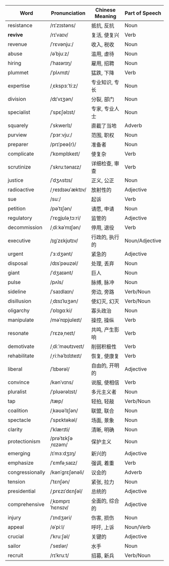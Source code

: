 | Word            | Pronunciation      | Chinese Meaning          | Part of Speech |
|-----------------|--------------------|--------------------------|----------------|
| resistance      | /rɪˈzɪstəns/       | 抵抗, 反抗               | Noun           |
| **revive**      | /rɪˈvaɪv/          | 复活, 使复兴             | Verb           |
| revenue         | /ˈrɛvənjuː/        | 收入, 税收               | Noun           |
| abuse           | /əˈbjuːz/          | 滥用, 虐待               | Noun           |
| hiring          | /ˈhaɪərɪŋ/         | 雇用, 招聘               | Noun           |
| plummet         | /ˈplʌmɪt/          | 猛跌, 下降               | Verb           |
| expertise       | /ˌɛkspɜːˈtiːz/    | 专业知识, 专长           | Noun           |
| division        | /dɪˈvɪʒən/         | 分裂, 部门               | Noun           |
| specialist      | /ˈspɛʃəlɪst/       | 专家, 专业人士           | Noun           |
| squarely        | /ˈskwerlɪ/        | 直截了当地               | Adverb         |
| purview         | /ˈpɜrːvjuː/        | 范围, 职权               | Noun           |
| preparer        | /prɪˈpeə(r)/       | 准备者                   | Noun           |
| complicate      | /ˈkɒmplɪkeɪt/      | 使复杂                   | Verb           |
| scrutinize      | /ˈskruːtənaɪz/     | 详细检查, 审查           | Verb           |
| justice         | /ˈdʒʌstɪs/         | 正义, 公正               | Noun           |
| radioactive     | /ˌreɪdɪəʊˈæktɪv/  | 放射性的                 | Adjective      |
| sue             | /suː/              | 起诉                     | Verb           |
| petition        | /pəˈtɪʃən/         | 请愿, 申请               | Noun           |
| regulatory      | /ˈrɛɡjʊləˌtɔːri/  | 监管的                   | Adjective      |
| decommission    | /ˌdiːkəˈmɪʃən/    | 停用, 退役               | Verb           |
| executive       | /ɪɡˈzɛkjʊtɪv/     | 行政的, 执行的           | Noun/Adjective |
| urgent          | /ˈɜːdʒənt/         | 紧急的                   | Adjective      |
| disposal        | /dɪsˈpəʊzəl/       | 处理, 丢弃               | Noun           |
| giant           | /ˈdʒaɪənt/         | 巨人                     | Noun           |
| pulse           | /pʌls/              | 脉搏, 脉冲               | Noun           |
| sideline        | /ˈsaɪdlaɪn/        | 旁边, 旁路               | Verb/Noun      |
| disillusion     | /ˌdɪsɪˈlʊʒən/     | 使幻灭, 幻灭             | Verb/Noun      |
| oligarchy       | /ˈɒlɪɡɑːki/        | 寡头政治                 | Noun           |
| manipulate      | /məˈnɪpjʊleɪt/     | 操控, 操纵               | Verb           |
| resonate        | /ˈrɛzəˌneɪt/       | 共鸣, 产生影响           | Verb           |
| demotivate      | /ˌdiːˈməʊtɪveɪt/  | 削弱积极性               | Verb           |
| rehabilitate    | /ˌriːhəˈbɪlɪteɪt/| 恢复, 使康复             | Verb           |
| liberal         | /ˈlɪbərəl/         | 自由的, 开明的           | Adjective      |
| convince        | /kənˈvɪns/         | 说服, 使相信             | Verb           |
| pluralist       | /ˈplʊərəlɪst/      | 多元主义者               | Noun           |
| tap             | /tæp/              | 轻拍, 轻敲               | Verb/Noun      |
| coalition       | /ˌkəʊəˈlɪʃən/     | 联盟, 联合               | Noun           |
| spectacle       | /ˈspɛktəkəl/       | 场面, 景象               | Noun           |
| clarity         | /ˈklærɪti/         | 清晰, 明确               | Noun           |
| protectionism   | /prəˈtɛkʃəˌnɪzəm/ | 保护主义                 | Noun           |
| emerging        | /ɪˈmɜːdʒɪŋ/       | 新兴的                   | Adjective      |
| emphasize       | /ˈɛmfəˌsaɪz/       | 强调, 着重               | Verb           |
| congressionally | /kənˈɡrɛʃənəli/   | 议会的                   | Adverb         |
| tension         | /ˈtɛnʃən/          | 紧张, 拉力               | Noun           |
| presidential    | /ˌprɛzɪˈdɛnʃəl/    | 总统的                   | Adjective      |
| comprehensive   | /ˌkɒmprɪˈhɛnsɪv/  | 全面的, 综合的           | Adjective      |
| injury          | /ˈɪndʒəri/         | 伤害, 损伤               | Noun           |
| appeal          | /əˈpiːl/           | 呼吁, 上诉               | Noun/Verb      |
| crucial         | /ˈkruːʃəl/         | 关键的                   | Adjective      |
| sailor          | /ˈseɪlər/          | 水手                     | Noun           |
| recruit         | /rɪˈkruːt/         | 招募, 新兵               | Verb/Noun      |
